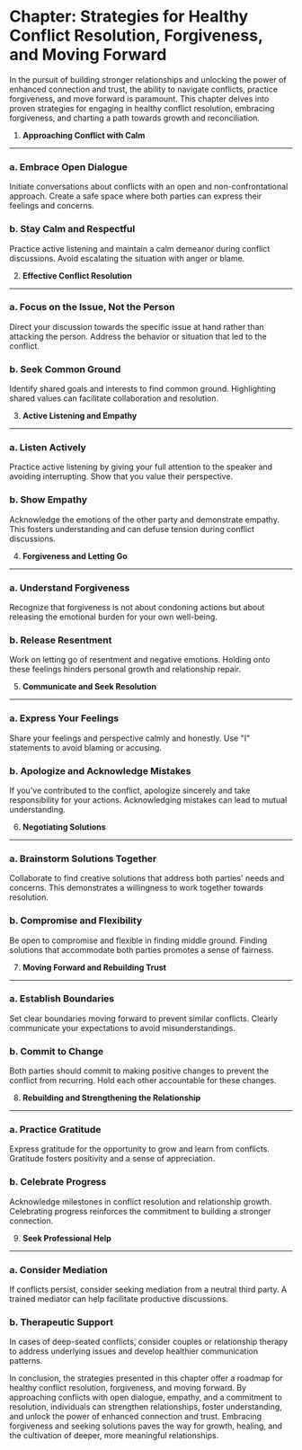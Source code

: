 Chapter: Strategies for Healthy Conflict Resolution, Forgiveness, and Moving Forward
====================================================================================

In the pursuit of building stronger relationships and unlocking the power of enhanced connection and trust, the ability to navigate conflicts, practice forgiveness, and move forward is paramount. This chapter delves into proven strategies for engaging in healthy conflict resolution, embracing forgiveness, and charting a path towards growth and reconciliation.

1. **Approaching Conflict with Calm**
-------------------------------------

### a. **Embrace Open Dialogue**

Initiate conversations about conflicts with an open and non-confrontational approach. Create a safe space where both parties can express their feelings and concerns.

### b. **Stay Calm and Respectful**

Practice active listening and maintain a calm demeanor during conflict discussions. Avoid escalating the situation with anger or blame.

2. **Effective Conflict Resolution**
------------------------------------

### a. **Focus on the Issue, Not the Person**

Direct your discussion towards the specific issue at hand rather than attacking the person. Address the behavior or situation that led to the conflict.

### b. **Seek Common Ground**

Identify shared goals and interests to find common ground. Highlighting shared values can facilitate collaboration and resolution.

3. **Active Listening and Empathy**
-----------------------------------

### a. **Listen Actively**

Practice active listening by giving your full attention to the speaker and avoiding interrupting. Show that you value their perspective.

### b. **Show Empathy**

Acknowledge the emotions of the other party and demonstrate empathy. This fosters understanding and can defuse tension during conflict discussions.

4. **Forgiveness and Letting Go**
---------------------------------

### a. **Understand Forgiveness**

Recognize that forgiveness is not about condoning actions but about releasing the emotional burden for your own well-being.

### b. **Release Resentment**

Work on letting go of resentment and negative emotions. Holding onto these feelings hinders personal growth and relationship repair.

5. **Communicate and Seek Resolution**
--------------------------------------

### a. **Express Your Feelings**

Share your feelings and perspective calmly and honestly. Use "I" statements to avoid blaming or accusing.

### b. **Apologize and Acknowledge Mistakes**

If you've contributed to the conflict, apologize sincerely and take responsibility for your actions. Acknowledging mistakes can lead to mutual understanding.

6. **Negotiating Solutions**
----------------------------

### a. **Brainstorm Solutions Together**

Collaborate to find creative solutions that address both parties' needs and concerns. This demonstrates a willingness to work together towards resolution.

### b. **Compromise and Flexibility**

Be open to compromise and flexible in finding middle ground. Finding solutions that accommodate both parties promotes a sense of fairness.

7. **Moving Forward and Rebuilding Trust**
------------------------------------------

### a. **Establish Boundaries**

Set clear boundaries moving forward to prevent similar conflicts. Clearly communicate your expectations to avoid misunderstandings.

### b. **Commit to Change**

Both parties should commit to making positive changes to prevent the conflict from recurring. Hold each other accountable for these changes.

8. **Rebuilding and Strengthening the Relationship**
----------------------------------------------------

### a. **Practice Gratitude**

Express gratitude for the opportunity to grow and learn from conflicts. Gratitude fosters positivity and a sense of appreciation.

### b. **Celebrate Progress**

Acknowledge milestones in conflict resolution and relationship growth. Celebrating progress reinforces the commitment to building a stronger connection.

9. **Seek Professional Help**
-----------------------------

### a. **Consider Mediation**

If conflicts persist, consider seeking mediation from a neutral third party. A trained mediator can help facilitate productive discussions.

### b. **Therapeutic Support**

In cases of deep-seated conflicts, consider couples or relationship therapy to address underlying issues and develop healthier communication patterns.

In conclusion, the strategies presented in this chapter offer a roadmap for healthy conflict resolution, forgiveness, and moving forward. By approaching conflicts with open dialogue, empathy, and a commitment to resolution, individuals can strengthen relationships, foster understanding, and unlock the power of enhanced connection and trust. Embracing forgiveness and seeking solutions paves the way for growth, healing, and the cultivation of deeper, more meaningful relationships.
